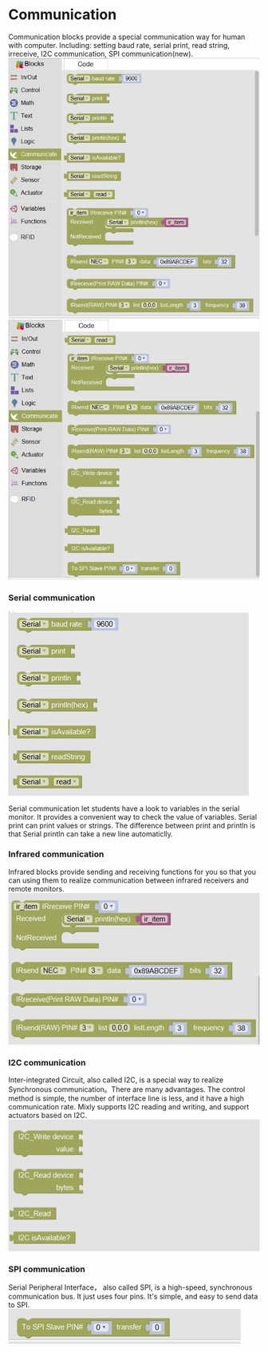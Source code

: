 # Communication
Communication blocks provide a special communication way for human with computer. Including: setting baud rate, serial print, read string, irreceive, I2C communication, SPI communication(new).
![](images/commu-en1.png)
![](images/commu-en2.png)
### Serial communication

![](images/commu-en3.png)

Serial communication let students have a look to variables in the serial monitor. It provides a convenient way to check the value of variables.
Serial print can print values or strings.
The difference between print and println is that Serial println can  take a new line automaticlly.
### Infrared communication
Infrared blocks provide sending and receiving functions for you so that you can using them to realize communication between infrared receivers and remote monitors.
![](images/commu-en4.png)

### I2C communication
Inter-integrated Circuit, also called I2C, is a special way to realize Synchronous communication。There are many advantages. The control method is simple, the number of interface line is less, and it have a high communication rate.
Mixly supports I2C reading and writing, and support actuators based on I2C.
![](images/commu-en5.png)

### SPI communication
Serial Peripheral Interface， also called SPI, is a high-speed, synchronous communication bus. It just uses four pins. It's simple, and easy to send data to SPI.
![](images/commu-en6.png)